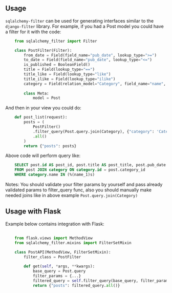 Usage
-----

`sqlalchemy-filter` can be used for generating interfaces similar to the `django-filter`
library. For example, if you had a Post model you could have a
filter for it with the code:

```python
    from sqlalchemy_filter import Filter

    class PostFilter(Filter):
        from_date = Field(field_name="pub_date", lookup_type=">=")
        to_date = Field(field_name="pub_date", lookup_type="<=")
        is_published = BooleanField()
        title = Field(lookup_type="==")
        title_like = Field(lookup_type="like")
        title_ilike = Field(lookup_type="ilike")
        category = Field(relation_model="Category", field_name="name", lookup_type="in")
    
        class Meta:
            model = Post
```

And then in your view you could do:

```python
    def post_list(request):
        posts = (
            PostFilter()
            .filter_query(Post.query.join(Category), {"category": 'Category 1'})
            .all()
        )
        return {"posts": posts}

```    
Above code will perform query like:
```sql
    SELECT post.id AS post_id, post.title AS post_title, post.pub_date AS post_pub_date, post.is_published AS post_is_published, post.category_id AS post_category_id 
    FROM post JOIN category ON category.id = post.category_id 
    WHERE category.name IN (%(name_1)s)
```
Notes:
    You should validate your filter params by yourself and pass already validated params to filter_query func, 
    also you should manually make needed joins like in above example ``Post.query.join(Category)``

Usage with Flask
--------------------------------

Example below contains integration with Flask:

```python
    
    from flask.views import MethodView
    from sqlalchemy_filter.mixins import FilterSetMixin
    
    class PostAPI(MethodView, FilterSetMixin):
        filter_class = PostFilter

        def get(self, *args, **kwargs):
            base_query = Post.query
            filter_params = {...}
            filtered_query = self.filter_query(base_query, filter_params)
            return {"posts": filtered_query.all()}
```
